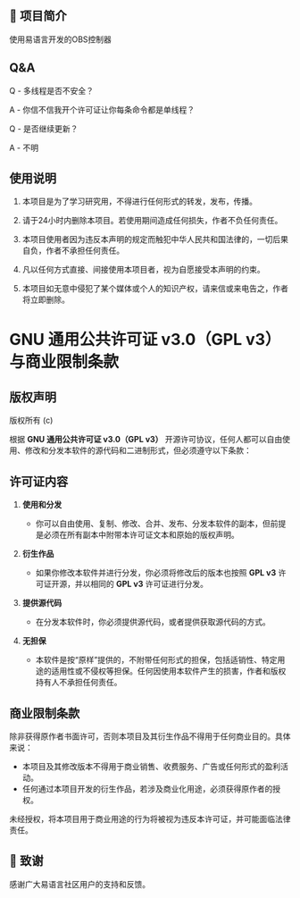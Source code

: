 ## 📖 项目简介  
使用易语言开发的OBS控制器

## Q&A
Q - 多线程是否不安全？

A - 你信不信我开个许可证让你每条命令都是单线程？

Q - 是否继续更新？

A - 不明

## 使用说明
1. 本项目是为了学习研究用，不得进行任何形式的转发，发布，传播。

2. 请于24小时内删除本项目。若使用期间造成任何损失，作者不负任何责任。

3. 本项目使用者因为违反本声明的规定而触犯中华人民共和国法律的，一切后果自负，作者不承担任何责任。

4. 凡以任何方式直接、间接使用本项目者，视为自愿接受本声明的约束。

5. 本项目如无意中侵犯了某个媒体或个人的知识产权，请来信或来电告之，作者将立即删除。

# GNU 通用公共许可证 v3.0（GPL v3）与商业限制条款

## 版权声明

版权所有 (c)

根据 **GNU 通用公共许可证 v3.0（GPL v3）** 开源许可协议，任何人都可以自由使用、修改和分发本软件的源代码和二进制形式，但必须遵守以下条款：

## 许可证内容

1. **使用和分发**
   - 你可以自由使用、复制、修改、合并、发布、分发本软件的副本，但前提是必须在所有副本中附带本许可证文本和原始的版权声明。

2. **衍生作品**
   - 如果你修改本软件并进行分发，你必须将修改后的版本也按照 **GPL v3** 许可证开源，并以相同的 **GPL v3** 许可证进行分发。

3. **提供源代码**
   - 在分发本软件时，你必须提供源代码，或者提供获取源代码的方式。

4. **无担保**
   - 本软件是按“原样”提供的，不附带任何形式的担保，包括适销性、特定用途的适用性或不侵权等担保。任何因使用本软件产生的损害，作者和版权持有人不承担任何责任。

## 商业限制条款

除非获得原作者书面许可，否则本项目及其衍生作品不得用于任何商业目的。具体来说：
- 本项目及其修改版本不得用于商业销售、收费服务、广告或任何形式的盈利活动。
- 任何通过本项目开发的衍生作品，若涉及商业化用途，必须获得原作者的授权。

未经授权，将本项目用于商业用途的行为将被视为违反本许可证，并可能面临法律责任。


## 🙏 致谢  

感谢广大易语言社区用户的支持和反馈。  
